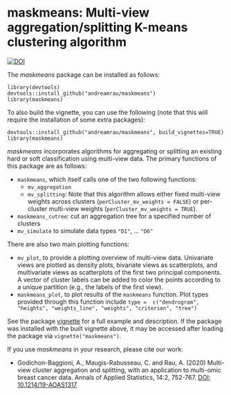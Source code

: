 # maskmeans: Multi-view aggregation/splitting K-means clustering algorithm



[![DOI](https://zenodo.org/badge/122631797.svg)](https://zenodo.org/badge/latestdoi/122631797)


The *maskmeans* package can be installed as follows:

```
library(devtools)
devtools::install_github("andreamrau/maskmeans")
library(maskmeans)
```
To also build the vignette, you can use the following (note that this will require the installation of some extra packages):
```
devtools::install_github("andreamrau/maskmeans", build_vignettes=TRUE)
library(maskmeans)
```

*maskmeans* incorporates algorithms for aggregating or splitting an existing hard or soft classification using multi-view data. The primary functions of this package are as follows:

- `maskmeans`, which itself calls one of the two following functions:
    * `mv_aggregation`
    * `mv_splitting`: Note that this algorithm allows either fixed multi-view weights across clusters (`perCluster_mv_weights = FALSE`) or per-cluster multi-view weights (`perCluster_mv_weights = TRUE`).
- `maskmeans_cutree`:  cut an aggregation tree for a specified number of clusters
- `mv_simulate` to simulate data types `"D1"`, ... `"D6"`

There are also two main plotting functions:

- `mv_plot`, to provide a plotting overview of multi-view data. Univariate views are plotted as density plots, bivariate views as scatterplots, and multivariate views as scatterplots of the first two principal components. A vector of cluster labels can be added to color the points according to a unique partition (e.g., the labels of the first view).
- `maskmeans_plot`, to plot results of the `maskmeans` function. Plot types provided through this function include `type =  c("dendrogram", "heights", "weights_line", "weights", "criterion", "tree")`

See the package [vignette](https://htmlpreview.github.io/?https://github.com/andreamrau/maskmeans/blob/master/doc/maskmeans.html) for a full example and description. If the package was installed with the built vignette above, it may be accessed after loading the package via  `vignette("maskmeans")`.

If you use *maskmeans* in your research, please cite our work:

- Godichon-Baggioni, A., Maugis-Rabusseau, C. and Rau, A. (2020) Multi-view cluster aggregation and splitting, with an application to multi-omic breast cancer data. Annals of Applied Statistics, 14:2, 752-767. [DOI: 10.1214/19-AOAS1317](https://projecteuclid.org/journals/annals-of-applied-statistics/volume-14/issue-2/Multiview-cluster-aggregation-and-splitting-with-an-application-to-multiomic/10.1214/19-AOAS1317.short)